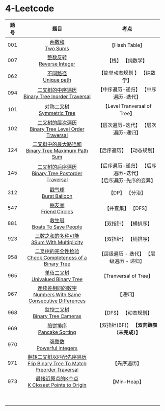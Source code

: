 # 4-Leetcode

| 题号 |                             题目                             |                             考点                             |
| :--: | :----------------------------------------------------------: | :----------------------------------------------------------: |
| 001  |               [两数和<br>Two Sums](doc/001.md)               |                        【Hash Table】                        |
| 007  |          [整数反转<br/>Reverse Integer](doc/007.md)          |                      【栈】 【纯数学】                       |
| 062  |            [不同路径<br>Unique path](doc/062.md)             |                 【简单动态规划 】 【纯数学】                 |
| 094  | [二叉树的中序遍历<br/>Binary Tree Inorder Traversal](doc/094.md) |             【中序遍历-递归】 【中序遍历-迭代】              |
| 101  |          [对称二叉树<br>Symmetric Tree](doc/101.md)          |                 【Level Tranversal of Tree】                 |
| 102  | [二叉树的层次遍历<br>Binary Tree Level Order Traversal](doc/102.md) |             【层次遍历-迭代】 【层次遍历-递归】              |
| 124  | [二叉树中的最大路径和<br>Binary Tree Maximum Path Sum](doc/124.md) |                  【后序遍历】 【动态规划】                   |
| 145  | [二叉树的后序遍历<br>Binary Tree Postorder Traversal](doc/145.md) | 【后序遍历-递归】 【后序遍历-迭代】<br>【后序遍历-先序的变异】 |
| 312  |            [戳气球<br>Burst Balloon](doc/312.md)             |                       【DP】 【分治】                        |
| 547  |            [朋友圈<br>Friend Circles](doc/547.md)            |                      【并查集】 【DFS】                      |
| 881  |         [救生艇<br>Boats To Save People](doc/881.md)         |                    【双指针】 【桶排序】                     |
| 923  |  [三数之和的多种可能<br>3Sum With Multiplicity](doc/923.md)  |                    【双指针】 【桶排序】                     |
| 958  | [二叉树的完全性检验<br>Check Completeness of a Binary Tree](doc/958.md) |           【层级遍历 - 迭代】 【层级遍历 - 递归】            |
| 965  |      [单值二叉树<br>Univalued Binary Tree](doc/965.md)       |                    【Tranversal of Tree】                    |
| 967  | [连续差相同的数字<br>Numbers With Same Consecutive Differences](doc/967.md) |                           【递归】                           |
| 968  |       [监控二叉树<br>Binary Tree Cameras](doc/968.md)        |                     【DFS】 【动态规划】                     |
| 969  |          [煎饼排序<br/>Pancake Sorting](doc/969.md)          |          【双指针(BF)】 **【双向链表（未完成）】**           |
| 970  |          [强整数<br>Powerful Integers](doc/970.md)           |                                                              |
| 971  | [翻转二叉树以匹配先序遍历<br>Flip Binary Tree To Match Preorder Traversal](doc/971.md) |                         【先序遍历】                         |
| 973  | [最接近原点的K个点<br>K Closest Points to Origin](doc/973.md) |                         【Min-Heap】                         |
|      |                       [<br>](doc/.md)                        |                                                              |
|      |                       [<br>](doc/.md)                        |                                                              |

